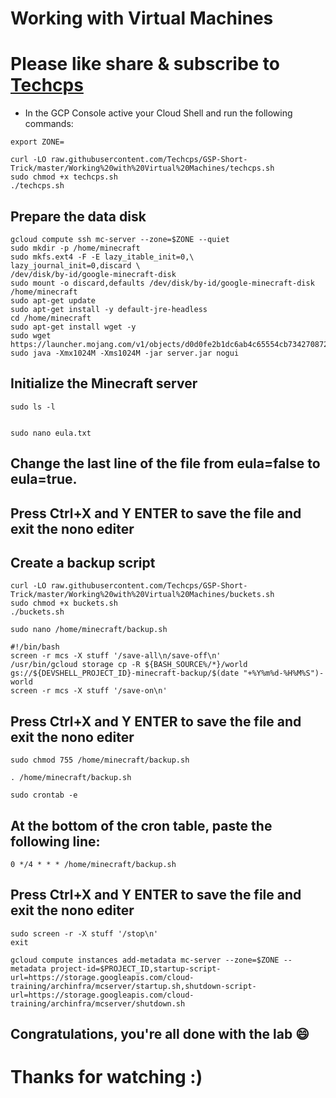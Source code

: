 
# Working with Virtual Machines

# Please like share & subscribe to [Techcps](https://www.youtube.com/@techcps)


* In the GCP Console active your Cloud Shell and run the following commands:


```
export ZONE=
```
```
curl -LO raw.githubusercontent.com/Techcps/GSP-Short-Trick/master/Working%20with%20Virtual%20Machines/techcps.sh
sudo chmod +x techcps.sh
./techcps.sh
```
## Prepare the data disk

```
gcloud compute ssh mc-server --zone=$ZONE --quiet
sudo mkdir -p /home/minecraft
sudo mkfs.ext4 -F -E lazy_itable_init=0,\
lazy_journal_init=0,discard \
/dev/disk/by-id/google-minecraft-disk
sudo mount -o discard,defaults /dev/disk/by-id/google-minecraft-disk /home/minecraft
sudo apt-get update
sudo apt-get install -y default-jre-headless
cd /home/minecraft
sudo apt-get install wget -y
sudo wget https://launcher.mojang.com/v1/objects/d0d0fe2b1dc6ab4c65554cb734270872b72dadd6/server.jar
sudo java -Xmx1024M -Xms1024M -jar server.jar nogui
```

## Initialize the Minecraft server

```
sudo ls -l
```
```

sudo nano eula.txt
```
## Change the last line of the file from eula=false to eula=true.
## Press Ctrl+X and Y ENTER to save the file and exit the nono editer

## Create a backup script

```
curl -LO raw.githubusercontent.com/Techcps/GSP-Short-Trick/master/Working%20with%20Virtual%20Machines/buckets.sh
sudo chmod +x buckets.sh
./buckets.sh
```

```
sudo nano /home/minecraft/backup.sh
```
```
#!/bin/bash
screen -r mcs -X stuff '/save-all\n/save-off\n'
/usr/bin/gcloud storage cp -R ${BASH_SOURCE%/*}/world gs://${DEVSHELL_PROJECT_ID}-minecraft-backup/$(date "+%Y%m%d-%H%M%S")-world
screen -r mcs -X stuff '/save-on\n'
```

## Press Ctrl+X and Y ENTER to save the file and exit the nono editer

```
sudo chmod 755 /home/minecraft/backup.sh
```
```
. /home/minecraft/backup.sh
```
```
sudo crontab -e
```
## At the bottom of the cron table, paste the following line:
```
0 */4 * * * /home/minecraft/backup.sh
```
## Press Ctrl+X and Y ENTER to save the file and exit the nono editer

```
sudo screen -r -X stuff '/stop\n'
exit
```
```
gcloud compute instances add-metadata mc-server --zone=$ZONE --metadata project-id=$PROJECT_ID,startup-script-url=https://storage.googleapis.com/cloud-training/archinfra/mcserver/startup.sh,shutdown-script-url=https://storage.googleapis.com/cloud-training/archinfra/mcserver/shutdown.sh
```

## Congratulations, you're all done with the lab 😄

# Thanks for watching :)
